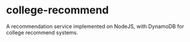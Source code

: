 # college-recommend
A recommendation service implemented on NodeJS, with DynamoDB for college recommend systems. 
